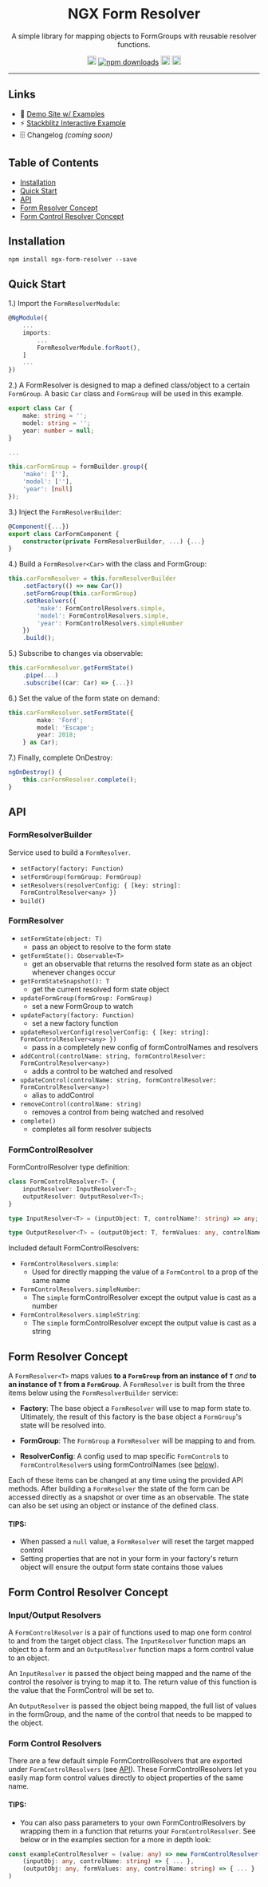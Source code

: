 <h1 align="center">NGX Form Resolver</h1>

<p align="center">
A simple library for mapping objects to FormGroups with reusable resolver functions.
</p>

<p align="center">
    <a href="https://badge.fury.io/js/ngx-form-resolver" target="_blank"><img src="https://badge.fury.io/js/ngx-form-resolver.svg" alt="npm version" height="18"></a>
    <a href="https://npmjs.org/ngx-form-resolver" target="_blank"><img src="https://img.shields.io/npm/dt/ngx-form-resolver.svg" alt="npm downloads" ></a>
    <a href="https://github.com/reecemcd/ngx-form-resolver/blob/master/LICENSE" target="_blank"><img src="https://img.shields.io/badge/license-MIT-green.svg" alt="mit license" height="18"></a>
    <a href="https://circleci.com/gh/reecemcd/ngx-form-resolver" target="_blank"><img src="https://circleci.com/gh/reecemcd/ngx-form-resolver.svg?style=svg" alt="mit license" height="18"></a>
</p>

---

## Links

* 📖 [Demo Site w/ Examples](https://reecemcd.github.io/ngx-form-resolver)
* ⚡ [Stackblitz Interactive Example](https://stackblitz.com/edit/ngx-form-resolver-simple)
* 🗄 Changelog _(coming soon)_



## Table of Contents

* [Installation](#installation)
* [Quick Start](#quick-start)
* [API](#api)
* [Form Resolver Concept](#form-resolver-concept)
* [Form Control Resolver Concept](#form-control-resolver-concept)



## Installation

`npm install ngx-form-resolver --save`



## Quick Start

1.) Import the `FormResolverModule`:

```TypeScript
@NgModule({
    ...
    imports: 
        ...
        FormResolverModule.forRoot(),
    ]
    ...
})
```

2.) A FormResolver is designed to map a defined class/object to a certain `FormGroup`. A basic `Car` class and `FormGroup` will be used in this example.

```TypeScript
export class Car {
    make: string = '';
    model: string = '';
    year: number = null;
}

...

this.carFormGroup = formBuilder.group({
    'make': [''],
    'model': [''],
    'year': [null]
});
```

3.) Inject the `FormResolverBuilder`:

```TypeScript
@Component({...})
export class CarFormComponent {
    constructor(private FormResolverBuilder, ...) {...}
}
```

4.) Build a `FormResolver<Car>` with the class and FormGroup:
```Typescript
this.carFormResolver = this.formResolverBuilder
    .setFactory(() => new Car())
    .setFormGroup(this.carFormGroup)
    .setResolvers({
        'make': FormControlResolvers.simple,
        'model': FormControlResolvers.simple,
        'year': FormControlResolvers.simpleNumber
    })
    .build();
```

5.) Subscribe to changes via observable:
```Typescript
this.carFormResolver.getFormState()
    .pipe(...)
    .subscribe((car: Car) => {...})
```

6.) Set the value of the form state on demand:
```Typescript
this.carFormResolver.setFormState({
        make: 'Ford';
        model: 'Escape';
        year: 2018;
    } as Car);
```

7.) Finally, complete OnDestroy:
```Typescript
ngOnDestroy() {
    this.carFormResolver.complete();
}
```


## API

### FormResolverBuilder

Service used to build a `FormResolver`.

* `setFactory(factory: Function)`
* `setFormGroup(formGroup: FormGroup)`
* `setResolvers(resolverConfig: { [key: string]: FormControlResolver<any> })` 
* `build()`

### FormResolver

* `setFormState(object: T)`
    * pass an object to resolve to the form state
* `getFormState(): Observable<T>`
    * get an observable that returns the resolved form state as an object whenever changes occur
* `getFormStateSnapshot(): T`
    * get the current resolved form state object
* `updateFormGroup(formGroup: FormGroup)`
    * set a new FormGroup to watch
* `updateFactory(factory: Function)`
    * set a new factory function 
* `updateResolverConfig(resolverConfig: { [key: string]: FormControlResolver<any> })`
    * pass in a completely new config of formControlNames and resolvers
* `addControl(controlName: string, formControlResolver: FormControlResolver<any>)`
    * adds a control to be watched and resolved
* `updateControl(controlName: string, formControlResolver: FormControlResolver<any>)`
    * alias to addControl
* `removeControl(controlName: string)`
    * removes a control from being watched and resolved
* `complete()`
    * completes all form resolver subjects

### FormControlResolver

FormControlResolver type definition:

```Typescript
class FormControlResolver<T> {
    inputResolver: InputResolver<T>;
    outputResolver: OutputResolver<T>;
}
```
```Typescript
type InputResolver<T> = (inputObject: T, controlName?: string) => any;
```
```Typescript
type OutputResolver<T> = (outputObject: T, formValues: any, controlName?: string) => T;
```

Included default FormControlResolvers:
* `FormControlResolvers.simple`: 
    * Used for directly mapping the value of a `FormControl` to a prop of the same name
* `FormControlResolvers.simpleNumber`: 
    * The `simple` formControlResolver except the output value is cast as a number
* `FormControlResolvers.simpleString`: 
    * The `simple` formControlResolver except the output value is cast as a string



## Form Resolver Concept

A `FormResolver<T>` maps values **to a `FormGroup` from an instance of `T`** *and* **to an instance of `T` from a `FormGroup`**. A `FormResolver` is built from the three items below using the `FormResolverBuilder` service:

* **Factory**: The base object a `FormResolver` will use to map form state to. Ultimately, the result of this factory is the base object a `FormGroup`'s state will be resolved into.

* **FormGroup**: The `FormGroup` a `FormResolver` will be mapping to and from.

* **ResolverConfig**: A config used to map specific `FormControl`s to `FormControlResolver`s using formControlNames (see [below](#form-resolver-concept)).

Each of these items can be changed at any time using the provided API methods. After building a `FormResolver` the state of the form can be accessed directly as a snapshot or over time as an observable. The state can also be set using an object or instance of the defined class.

#### TIPS:
* When passed a `null` value, a `FormResolver` will reset the target mapped control
* Setting properties that are not in your form in your factory's return object will ensure the output form state contains those values



## Form Control Resolver Concept

### Input/Output Resolvers

A `FormControlResolver` is a pair of functions used to map one form control to and from the target object class. The `InputResolver` function maps an object to a form and an `OutputResolver` function maps a form control value to an object.

An `InputResolver` is passed the object being mapped and the name of the control the resolver is trying to map it to. The return value of this function is the value that the FormControl will be set to.

An `OutputResolver` is passed the object being mapped, the full list of values in the formGroup, and the name of the control that needs to be mapped to the object.

### Form Control Resolvers

There are a few default simple FormControlResolvers that are exported under `FormControlResolvers` (see [API](#api)). These FormControlResolvers let you easily map form control values directly to object properties of the same name.

#### TIPS:
* You can also pass parameters to your own FormControlResolvers by wrapping them in a function that returns your `FormControlResolver`. See below or in the examples section for a more in depth look:
```Typescript
const exampleControlResolver = (value: any) => new FormControlResolver(
    (inputObj: any, controlName: string) => { ... },
    (outputObj: any, formValues: any, controlName: string) => { ... }
)
```
